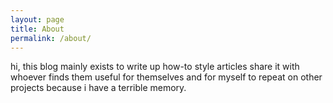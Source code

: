 ```yaml
---
layout: page
title: About
permalink: /about/
---
```


hi, this blog mainly exists to write up how-to style articles share it with whoever finds them useful for themselves and for myself to repeat on other projects because i have a terrible memory.
